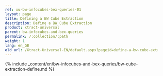 ```yaml
---
ref: xu-bw-infocubes-bex-queries-01
layout: page
title: Defining a BW Cube Extraction
description: Define a BW Cube Extraction
product: xtract-universal
parent: bw-infocubes-and-bex-queries
permalink: /:collection/:path
weight: 1
lang: en_GB
old_url: /Xtract-Universal-EN/default.aspx?pageid=define-a-bw-cube-extraction
---
```


{% include _content/en/bw-infocubes-and-bex-queries/bw-cube-extraction-define.md %}